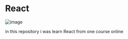 # React

![image](https://github.com/user-attachments/assets/a8b749b1-e126-4f59-97d2-e638a3945ca4)


in this repository i was learn React from one course online
